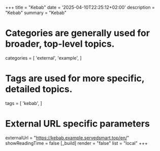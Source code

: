 +++
title = "Kebab"
date = '2025-04-10T22:25:12+02:00'
description = "Kebab"
summary = "Kebab"
# Categories are generally used for broader, top-level topics.
categories = [
 'external',
 'example',
]
# Tags are used for more specific, detailed topics.
tags = [
 'kebab',
]
# External URL specific parameters
externalUrl = "https://kebab.example.servedsmart.top/en/"
showReadingTime = false
[_build]
render = "false"
list = "local"
+++
